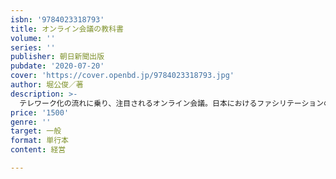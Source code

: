 ```yaml
---
isbn: '9784023318793'
title: オンライン会議の教科書
volume: ''
series: ''
publisher: 朝日新聞出版
pubdate: '2020-07-20'
cover: 'https://cover.openbd.jp/9784023318793.jpg'
author: 堀公俊／著
description: >-
  テレワーク化の流れに乗り、注目されるオンライン会議。日本におけるファシリテーションの第一人者が、オンライン会議の悩みに答え、その上手な活用方法について解説。オンライン会議に対する苦手意識を取り除き、有効活用の後押しをする一冊。
price: '1500'
genre: ''
target: 一般
format: 単行本
content: 経営

---
```

